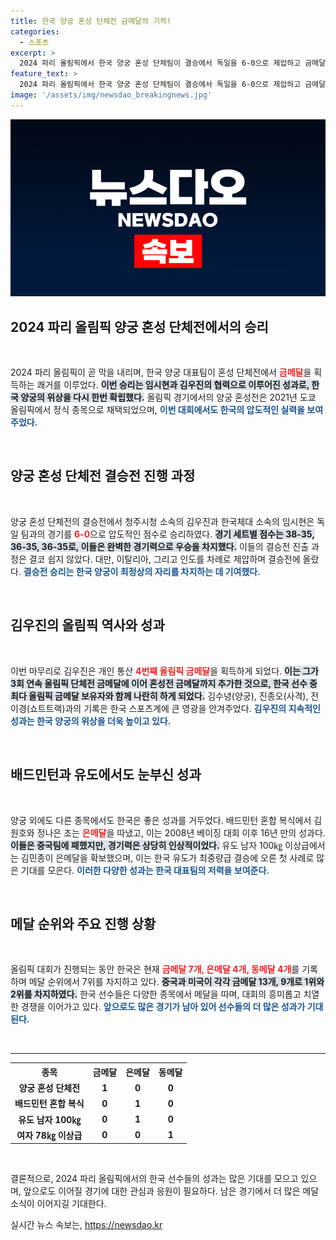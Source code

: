 ```yaml
---
title: 한국 양궁 혼성 단체전 금메달의 기적!
categories:
  - 스포츠
excerpt: >
  2024 파리 올림픽에서 한국 양궁 혼성 단체팀이 결승에서 독일을 6-0으로 제압하고 금메달을 차지하며 양궁 강국의 전통을 이어갔다. 김우진은 세 번째 올림픽 단체전 금메달과 함께 개인 통산 4번째 금메달을 추가했다.
feature_text: >
  2024 파리 올림픽에서 한국 양궁 혼성 단체팀이 결승에서 독일을 6-0으로 제압하고 금메달을 차지하며 양궁 강국의 전통을 이어갔다. 김우진은 세 번째 올림픽 단체전 금메달과 함께 개인 통산 4번째 금메달을 추가했다.
image: '/assets/img/newsdao_breakingnews.jpg'
---
```


<p><img src="/assets/img/newsdao_breakingnews.jpg" alt="implanttips 속보" /></p>

<h2 data-ke-size="size26">2024 파리 올림픽 양궁 혼성 단체전에서의 승리</h2>

<p data-ke-size="size16">&nbsp;</p>

<p>2024 파리 올림픽이 곧 막을 내리며, 한국 양궁 대표팀이 혼성 단체전에서 <b><span style="color: #ee2323;">금메달</span></b>을 획득하는 쾌거를 이루었다. <b><span style="background-color: #21538527;">이번 승리는 임시현과 김우진의 협력으로 이루어진 성과로, 한국 양궁의 위상을 다시 한번 확립했다.</span></b> 올림픽 경기에서의 양궁 혼성전은 2021년 도쿄 올림픽에서 정식 종목으로 채택되었으며, <b><span style="color: #1a5490;">이번 대회에서도 한국의 압도적인 실력을 보여주었다.</span></b></p>

<p data-ke-size="size16">&nbsp;</p>

<h2 data-ke-size="size26">양궁 혼성 단체전 결승전 진행 과정</h2>

<p data-ke-size="size16">&nbsp;</p>

<p>양궁 혼성 단체전의 결승전에서 청주시청 소속의 김우진과 한국체대 소속의 임시현은 독일 팀과의 경기를 <b><span style="color: #ee2323;">6-0</span></b>으로 압도적인 점수로 승리하였다. <b><span style="background-color: #21538527;">경기 세트별 점수는 38-35, 36-35, 36-35로, 이들은 완벽한 경기력으로 우승을 차지했다.</span></b> 이들의 결승전 진출 과정은 결코 쉽지 않았다. 대만, 이탈리아, 그리고 인도를 차례로 제압하며 결승전에 올랐다. <b><span style="color: #1a5490;">결승전 승리는 한국 양궁이 최정상의 자리를 차지하는 데 기여했다.</span></b></p>

<p data-ke-size="size16">&nbsp;</p>

<h2 data-ke-size="size26">김우진의 올림픽 역사와 성과</h2>

<p data-ke-size="size16">&nbsp;</p>

<p>이번 마무리로 김우진은 개인 통산 <b><span style="color: #ee2323;">4번째 올림픽 금메달</span></b>을 획득하게 되었다. <b><span style="background-color: #21538527;">이는 그가 3회 연속 올림픽 단체전 금메달에 이어 혼성전 금메달까지 추가한 것으로, 한국 선수 중 최다 올림픽 금메달 보유자와 함께 나란히 하게 되었다.</span></b> 김수녕(양궁), 진종오(사격), 전이경(쇼트트랙)과의 기록은 한국 스포츠계에 큰 영광을 안겨주었다. <b><span style="color: #1a5490;">김우진의 지속적인 성과는 한국 양궁의 위상을 더욱 높이고 있다.</span></b></p>

<p data-ke-size="size16">&nbsp;</p>

<h2 data-ke-size="size26">배드민턴과 유도에서도 눈부신 성과</h2>

<p data-ke-size="size16">&nbsp;</p>

<p>양궁 외에도 다른 종목에서도 한국은 좋은 성과를 거두었다. 배드민턴 혼합 복식에서 김원호와 정나은 조는 <b><span style="color: #ee2323;">은메달</span></b>을 따냈고, 이는 2008년 베이징 대회 이후 16년 만의 성과다. <b><span style="background-color: #21538527;">이들은 중국팀에 패했지만, 경기력은 상당히 인상적이었다.</span></b> 유도 남자 100㎏ 이상급에서는 김민종이 은메달을 확보했으며, 이는 한국 유도가 최중량급 결승에 오른 첫 사례로 많은 기대를 모은다. <b><span style="color: #1a5490;">이러한 다양한 성과는 한국 대표팀의 저력을 보여준다.</span></b></p>

<p data-ke-size="size16">&nbsp;</p>

<h2 data-ke-size="size26">메달 순위와 주요 진행 상황</h2>

<p data-ke-size="size16">&nbsp;</p>

<p>올림픽 대회가 진행되는 동안 한국은 현재 <b><span style="color: #ee2323;">금메달 7개, 은메달 4개, 동메달 4개</span></b>를 기록하며 메달 순위에서 7위를 차지하고 있다. <b><span style="background-color: #21538527;">중국과 미국이 각각 금메달 13개, 9개로 1위와 2위를 차지하였다.</span></b> 한국 선수들은 다양한 종목에서 메달을 따며, 대회의 흥미롭고 치열한 경쟁을 이어가고 있다. <b><span style="color: #1a5490;">앞으로도 많은 경기가 남아 있어 선수들의 더 많은 성과가 기대된다.</span></b></p>

<p data-ke-size="size16">&nbsp;</p>

<hr />

<table style="width:100%">
  <tr>
    <th style="text-align: center;"><b>종목</b></th>
    <th style="text-align: center;"><b>금메달</b></th>
    <th style="text-align: center;"><b>은메달</b></th>
    <th style="text-align: center;"><b>동메달</b></th>
  </tr>
  <tr>
    <td style="text-align: center; height: 17px;"><b>양궁 혼성 단체전</b></td>
    <td style="text-align: center; height: 17px;"><b>1</b></td>
    <td style="text-align: center; height: 17px;"><b>0</b></td>
    <td style="text-align: center; height: 17px;"><b>0</b></td>
  </tr>
  <tr>
    <td style="text-align: center; height: 17px;"><b>배드민턴 혼합 복식</b></td>
    <td style="text-align: center; height: 17px;"><b>0</b></td>
    <td style="text-align: center; height: 17px;"><b>1</b></td>
    <td style="text-align: center; height: 17px;"><b>0</b></td>
  </tr>
  <tr>
    <td style="text-align: center; height: 17px;"><b>유도 남자 100㎏</b></td>
    <td style="text-align: center; height: 17px;"><b>0</b></td>
    <td style="text-align: center; height: 17px;"><b>1</b></td>
    <td style="text-align: center; height: 17px;"><b>0</b></td>
  </tr>
  <tr>
    <td style="text-align: center; height: 17px;"><b>여자 78㎏ 이상급</b></td>
    <td style="text-align: center; height: 17px;"><b>0</b></td>
    <td style="text-align: center; height: 17px;"><b>0</b></td>
    <td style="text-align: center; height: 17px;"><b>1</b></td>
  </tr>
</table>

<p data-ke-size="size16">&nbsp;</p>

<p>결론적으로, 2024 파리 올림픽에서의 한국 선수들의 성과는 많은 기대를 모으고 있으며, 앞으로도 이어질 경기에 대한 관심과 응원이 필요하다. 남은 경기에서 더 많은 메달 소식이 이어지길 기대한다.</p>
실시간 뉴스 속보는, <a href="https://newsdao.kr" rel="dofollow">https://newsdao.kr</a>


